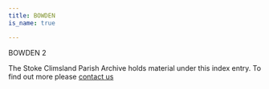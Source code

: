 ```yaml
---
title: BOWDEN
is_name: true

---
```


BOWDEN 2


The Stoke Climsland Parish Archive holds material under this index entry. To find out more please [contact us](/contact/)
